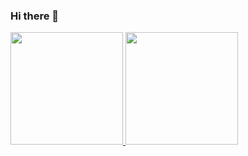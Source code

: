 ### Hi there 👋

<div>
  <a href="https://github.com/medeiroslucass">
  <img height="180em" src="https://github-readme-stats.vercel.app/api?username=medeiroslucass&show_icons=true&theme=great-gatsby&include_all_commits=true&count_private=true"/>
  <img height="180em" src="https://github-readme-stats.vercel.app/api/top-langs/?username=medeiroslucass&layout=compact&langs_count=7&theme=great-gatsby"/>
</div>
